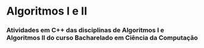 # Algoritmos I e II

### Atividades em C++ das disciplinas de Algoritmos I e Algoritmos II do curso Bacharelado em Ciência da Computação
